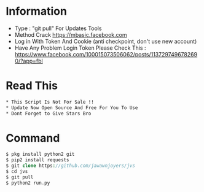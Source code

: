 # Information
* Type : "git pull" For Updates Tools
* Method Crack https://mbasic.facebook.com
* Log in With Token And Cookie (anti checkpoint, don't use new account)
* Have Any Problem Login Token Please Check This : https://www.facebook.com/100015073506062/posts/1137297496782690/?app=fbl

# Read This
```bash
* This Script Is Not For Sale !! 
* Update Now Open Source And Free For You To Use 
* Dont Forget to Give Stars Bro
```

# Command
```php
$ pkg install python2 git
$ pip2 install requests
$ git clone https://github.com/jawawnjoyers/jvs
$ cd jvs
$ git pull
$ python2 run.py
```
